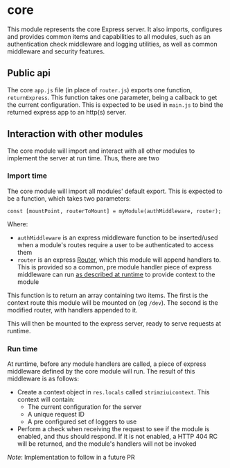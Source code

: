 # core

This module represents the core Express server. It also imports, configures and provides common items and capabilities to all modules, such as an authentication check middleware and logging utilities, as well as common middleware and security features.

## Public api

The core `app.js` file (in place of `router.js`) exports one function, `returnExpress`. This function takes one parameter, being a callback to get the current configuration. This is expected to be used in `main.js` to bind the returned express app to an http(s) server.

## Interaction with other modules

The core module will import and interact with all other modules to implement the server at run time. Thus, there are two

### Import time

The core module will import all modules' default export. This is expected to be a function, which takes two parameters:

```
const [mountPoint, routerToMount] = myModule(authMiddleware, router);
```

Where:

- `authMiddleware` is an express middleware function to be inserted/used when a module's routes require a user to be authenticated to access them
- `router` is an express [Router](https://expressjs.com/en/4x/api.html#router), which this module will append handlers to. This is provided so a common, pre module handler piece of express middleware can run [as described at runtime](#run-time) to provide context to the module

This function is to return an array containing two items. The first is the context route this module will be mounted on (eg `/dev`). The second is the modified router, with handlers appended to it.

This will then be mounted to the express server, ready to serve requests at runtime.

### Run time

At runtime, before any module handlers are called, a piece of express middleware defined by the core module will run. The result of this middleware is as follows:

- Create a context object in `res.locals` called `strimziuicontext`. This context will contain:
  - The current configuration for the server
  - A unique request ID
  - A pre configured set of loggers to use
- Perform a check when receiving the request to see if the module is enabled, and thus should respond. If it is not enabled, a HTTP 404 RC will be returned, and the module's handlers will not be invoked

_Note_: Implementation to follow in a future PR
